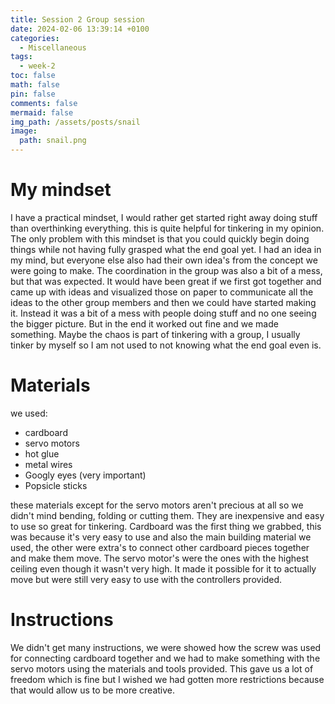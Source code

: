 ```yaml
---
title: Session 2 Group session
date: 2024-02-06 13:39:14 +0100
categories:
  - Miscellaneous
tags:
  - week-2
toc: false
math: false
pin: false
comments: false
mermaid: false
img_path: /assets/posts/snail
image:
  path: snail.png
---
```

# My mindset

I have a practical mindset, I would rather get started right away doing stuff than overthinking everything. this is quite helpful for tinkering in my opinion. The only problem with this mindset is that you could quickly begin doing things while not having fully grasped what the end goal yet. I had an idea in my mind, but everyone else also had their own idea's from the concept we were going to make. The coordination in the group was also a bit of a mess, but that was expected. It would have been great if we first got together and came up with ideas and visualized those on paper to communicate all the ideas to the other group members and then we could have started making it. Instead it was a bit of a mess with people doing stuff and no one seeing the bigger picture. But in the end it worked out fine and we made something. Maybe the chaos is part of tinkering with a group, I usually tinker by myself so I am not used to not knowing what the end goal even is.

# Materials

we used:
- cardboard
- servo motors
- hot glue
- metal wires
- Googly eyes (very important)
- Popsicle sticks


these materials except for the servo motors aren't precious at all so we didn't mind bending, folding or cutting them. They are inexpensive and easy to use so great for tinkering.
Cardboard was the first thing we grabbed, this was because it's very easy to use and also the main building material we used, the other were extra's to connect other cardboard pieces together and make them move. The servo motor's were the ones with the highest ceiling even though it wasn't very high. It made it possible for it to actually move but were still very easy to use with the controllers provided.

# Instructions

We didn't get many instructions, we were showed how the screw was used for connecting cardboard together and we had to make something with the servo motors using the materials and tools provided. This gave us a lot of freedom which is fine but I wished we had gotten more restrictions because that would allow us to be more creative.

